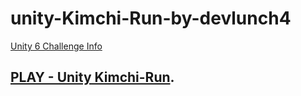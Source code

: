 # unity-Kimchi-Run-by-devlunch4


[Unity 6 Challenge Info](https://www.unitysquare.co.kr/event/communityevent/view?id=77)  


## [PLAY - Unity Kimchi-Run](https://play.unity.com/en/games/caee619b-0ed2-417d-b3c8-985ca023be4f/kimchi-run-by-devlunch4).  

